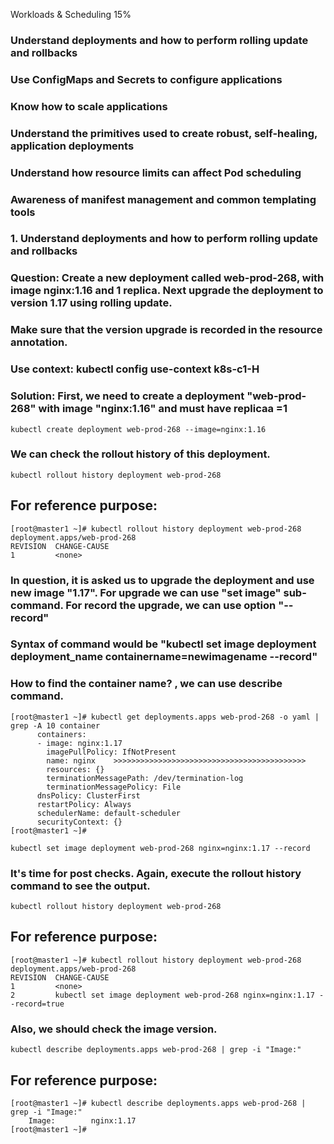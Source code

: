  
Workloads & Scheduling 15%

### Understand deployments and how to perform rolling update and rollbacks
### Use ConfigMaps and Secrets to configure applications
### Know how to scale applications
### Understand the primitives used to create robust, self-healing, application deployments
### Understand how resource limits can affect Pod scheduling
### Awareness of manifest management and common templating tools
     
     
     
###     1. Understand deployments and how to perform rolling update and rollbacks
     
###     Question: Create a new deployment called web-prod-268, with image nginx:1.16 and 1 replica. Next upgrade the deployment to version 1.17 using rolling update.
###     Make sure that the version upgrade is recorded in the resource annotation. 
###     Use context: kubectl config use-context k8s-c1-H

### Solution: First, we need to create a deployment "web-prod-268" with image "nginx:1.16" and must have replicaa =1
```
kubectl create deployment web-prod-268 --image=nginx:1.16
```

### We can check the rollout history of this deployment.
```
kubectl rollout history deployment web-prod-268
```

## For reference purpose:
```
[root@master1 ~]# kubectl rollout history deployment web-prod-268 
deployment.apps/web-prod-268 
REVISION  CHANGE-CAUSE
1         <none>
```

### In question, it is asked us to upgrade the deployment and use new image "1.17". For  upgrade we can use "set image" sub-command. For record the upgrade, we can use option "--record"
### Syntax of command would be "kubectl set image deployment deployment_name containername=newimagename --record"
### How to find the container name? , we can use describe command. 

```
[root@master1 ~]# kubectl get deployments.apps web-prod-268 -o yaml | grep -A 10 container 
      containers:
      - image: nginx:1.17
        imagePullPolicy: IfNotPresent
        name: nginx    >>>>>>>>>>>>>>>>>>>>>>>>>>>>>>>>>>>>>>>>>>>
        resources: {}
        terminationMessagePath: /dev/termination-log
        terminationMessagePolicy: File
      dnsPolicy: ClusterFirst
      restartPolicy: Always
      schedulerName: default-scheduler
      securityContext: {}
[root@master1 ~]#
```

```
kubectl set image deployment web-prod-268 nginx=nginx:1.17 --record
```

### It's time for post checks. Again, execute the rollout history command to see the output.
```
kubectl rollout history deployment web-prod-268
```
## For reference purpose:
```
[root@master1 ~]# kubectl rollout history deployment web-prod-268 
deployment.apps/web-prod-268 
REVISION  CHANGE-CAUSE
1         <none>
2         kubectl set image deployment web-prod-268 nginx=nginx:1.17 --record=true
```

### Also, we should check the image version.

```
kubectl describe deployments.apps web-prod-268 | grep -i "Image:"
```

## For reference purpose:
```
[root@master1 ~]# kubectl describe deployments.apps web-prod-268 | grep -i "Image:"
    Image:        nginx:1.17
[root@master1 ~]#
```



